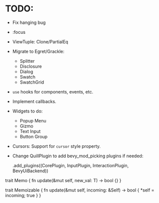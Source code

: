 # TODO:

* Fix hanging bug
* :focus
* ViewTuple: Clone/PartialEq
* Migrate to Egret/Grackle:
    * Splitter
    * Disclosure
    * Dialog
    * Swatch
    * SwatchGrid
* `use` hooks for components, events, etc.
* Implement callbacks.
* Widgets to do:
    * Popup Menu
    * Gizmo
    * Text Input
    * Button Group
* Cursors: Support for `cursor` style property.
* Change QuillPlugin to add bevy_mod_picking plugins if needed:

    .add_plugins((CorePlugin, InputPlugin, InteractionPlugin, BevyUiBackend))


trait Memo<T> {
    fn update(&mut self, new_val: T) -> bool {}
}

trait Memoizable {
    fn update(&mut self, incoming: &Self) -> bool {
        *self = incoming;
        true
    }
}
